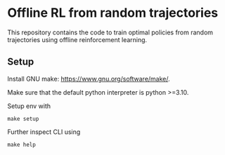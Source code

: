 # Offline RL from random trajectories

This repository contains the code to train optimal policies from random trajectories using offline reinforcement learning.

## Setup
Install GNU make: https://www.gnu.org/software/make/.

Make sure that the default python interpreter is python >=3.10.

Setup env with
```
make setup
```

Further inspect CLI using 
```
make help
```